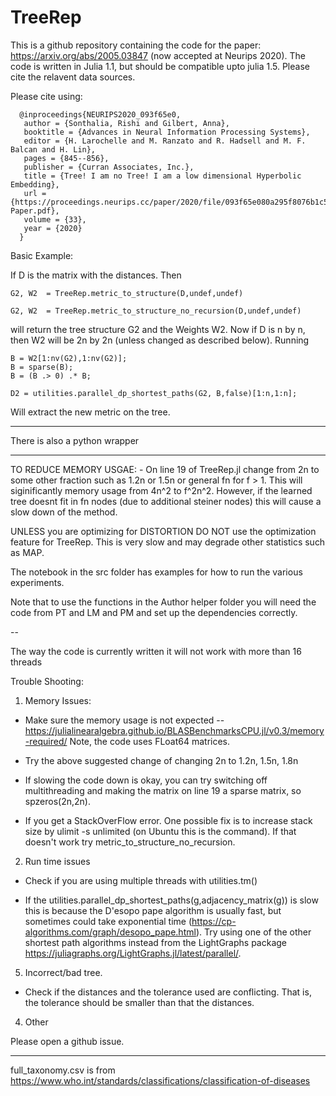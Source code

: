# TreeRep
This is a github repository containing the code for the paper: https://arxiv.org/abs/2005.03847 (now accepted at Neurips 2020). The code is written in Julia 1.1, but should be compatible upto julia 1.5. Please cite the relavent data sources. 

Please cite using:

      @inproceedings{NEURIPS2020_093f65e0,
       author = {Sonthalia, Rishi and Gilbert, Anna},
       booktitle = {Advances in Neural Information Processing Systems},
       editor = {H. Larochelle and M. Ranzato and R. Hadsell and M. F. Balcan and H. Lin},
       pages = {845--856},
       publisher = {Curran Associates, Inc.},
       title = {Tree! I am no Tree! I am a low dimensional Hyperbolic Embedding},
       url = {https://proceedings.neurips.cc/paper/2020/file/093f65e080a295f8076b1c5722a46aa2-Paper.pdf},
       volume = {33},
       year = {2020}
      }

Basic Example:

If D is the matrix with the distances. Then
  
    G2, W2  = TreeRep.metric_to_structure(D,undef,undef)
    
    G2, W2  = TreeRep.metric_to_structure_no_recursion(D,undef,undef)

will return the tree structure G2 and the Weights W2. Now if D is n by n, then W2 will be 2n by 2n (unless changed as described below). Running 

    B = W2[1:nv(G2),1:nv(G2)];
    B = sparse(B);
    B = (B .> 0) .* B;

    D2 = utilities.parallel_dp_shortest_paths(G2, B,false)[1:n,1:n];
    
Will extract the new metric on the tree. 

----------

There is also a python wrapper

-----------

TO REDUCE MEMORY USGAE: - On line 19 of TreeRep.jl change from 2n to some other fraction such as 1.2n or 1.5n or general fn for f > 1. This will siginificantly memory usage from 4n^2 to f^2n^2. However, if the learned tree doesnt fit in fn nodes (due to additional steiner nodes) this will cause a slow down of the method. 

UNLESS you are optimizing for DISTORTION DO NOT use the optimization feature for TreeRep. This is very slow and may degrade other statistics such as MAP.

The notebook in the src folder has examples for how to run the various experiments. 

Note that to use the functions in the Author helper folder you will need the code from PT and LM and PM and set up the dependencies correctly.  

--

The way the code is currently written it will not work with more than 16 threads

Trouble Shooting:

1) Memory Issues:

- Make sure the memory usage is not expected -- https://julialinearalgebra.github.io/BLASBenchmarksCPU.jl/v0.3/memory-required/
Note, the code uses FLoat64 matrices. 

- Try the above suggested change of changing 2n to 1.2n, 1.5n, 1.8n

- If slowing the code down is okay, you can try switching off multithreading and making the matrix on line 19 a sparse matrix, so spzeros(2n,2n).

- If you get a StackOverFlow error. One possible fix is to increase stack size by ulimit -s unlimited (on Ubuntu this is the command). If that doesn't work try metric_to_structure_no_recursion.

2) Run time issues

- Check if you are using multiple threads with utilities.tm()

- If the utilities.parallel_dp_shortest_paths(g,adjacency_matrix(g)) is slow this is because the D'esopo pape algorithm is usually fast, but sometimes could take exponential time (https://cp-algorithms.com/graph/desopo_pape.html). Try using one of the other shortest path algorithms instead from the LightGraphs package https://juliagraphs.org/LightGraphs.jl/latest/parallel/. 

5) Incorrect/bad tree.

- Check if the distances and the tolerance used are conflicting. That is, the tolerance should be smaller than that the distances. 

4) Other

Please open a github issue. 

    
--------

full_taxonomy.csv is from https://www.who.int/standards/classifications/classification-of-diseases

